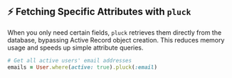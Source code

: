 ## ⚡️ Fetching Specific Attributes with `pluck`

When you only need certain fields, `pluck` retrieves them directly from the database, bypassing Active Record object creation. This reduces memory usage and speeds up simple attribute queries.

```ruby
# Get all active users' email addresses
emails = User.where(active: true).pluck(:email)
```